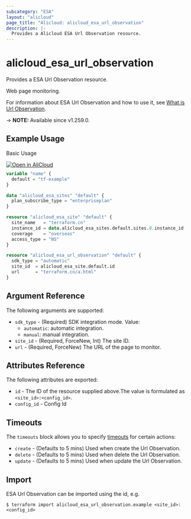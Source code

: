 ```yaml
---
subcategory: "ESA"
layout: "alicloud"
page_title: "Alicloud: alicloud_esa_url_observation"
description: |-
  Provides a Alicloud ESA Url Observation resource.
---
```


# alicloud_esa_url_observation

Provides a ESA Url Observation resource.

Web page monitoring.

For information about ESA Url Observation and how to use it, see [What is Url Observation](https://next.api.alibabacloud.com/document/ESA/2024-09-10/CreateUrlObservation).

-> **NOTE:** Available since v1.259.0.

## Example Usage

Basic Usage

<div style="display: block;margin-bottom: 40px;"><div class="oics-button" style="float: right;position: absolute;margin-bottom: 10px;">
  <a href="https://api.aliyun.com/terraform?resource=alicloud_esa_url_observation&exampleId=2684f741-8d30-ce29-9784-432d82e6f746e7bad433&activeTab=example&spm=docs.r.esa_url_observation.0.2684f7418d&intl_lang=EN_US" target="_blank">
    <img alt="Open in AliCloud" src="https://img.alicdn.com/imgextra/i1/O1CN01hjjqXv1uYUlY56FyX_!!6000000006049-55-tps-254-36.svg" style="max-height: 44px; max-width: 100%;">
  </a>
</div></div>

```terraform
variable "name" {
  default = "tf-example"
}

data "alicloud_esa_sites" "default" {
  plan_subscribe_type = "enterpriseplan"
}

resource "alicloud_esa_site" "default" {
  site_name   = "terraform.cn"
  instance_id = data.alicloud_esa_sites.default.sites.0.instance_id
  coverage    = "overseas"
  access_type = "NS"
}

resource "alicloud_esa_url_observation" "default" {
  sdk_type = "automatic"
  site_id  = alicloud_esa_site.default.id
  url      = "terraform.cn/a.html"
}
```

## Argument Reference

The following arguments are supported:
* `sdk_type` - (Required) SDK integration mode. Value:
  - `automatic`: automatic integration.
  - `manual`: manual integration.
* `site_id` - (Required, ForceNew, Int) The site ID.
* `url` - (Required, ForceNew) The URL of the page to monitor.

## Attributes Reference

The following attributes are exported:
* `id` - The ID of the resource supplied above.The value is formulated as `<site_id>:<config_id>`.
* `config_id` - Config Id

## Timeouts

The `timeouts` block allows you to specify [timeouts](https://developer.hashicorp.com/terraform/language/resources/syntax#operation-timeouts) for certain actions:
* `create` - (Defaults to 5 mins) Used when create the Url Observation.
* `delete` - (Defaults to 5 mins) Used when delete the Url Observation.
* `update` - (Defaults to 5 mins) Used when update the Url Observation.

## Import

ESA Url Observation can be imported using the id, e.g.

```shell
$ terraform import alicloud_esa_url_observation.example <site_id>:<config_id>
```